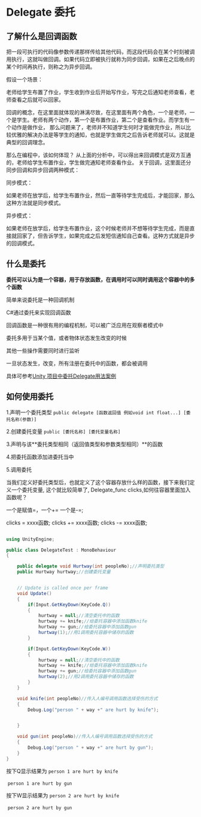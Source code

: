 # Delegate 委托


## 了解什么是回调函数


把一段可执行的代码像参数传递那样传给其他代码，而这段代码会在某个时刻被调用执行，这就叫做回调。如果代码立即被执行就称为同步回调，如果在之后晚点的某个时间再执行，则称之为异步回调。



假设一个场景：

老师给学生布置了作业，学生收到作业后开始写作业，写完之后通知老师查看，老师查看之后就可以回家。

回调的概念，在这里面就体现的淋漓尽致，在这里面有两个角色，一个是老师，一个是学生。老师有两个动作，第一个是布置作业，第二个是查看作业。而学生有一个动作是做作业， 那么问题来了，老师并不知道学生何时才能做完作业，所以比较优雅的解决办法是等学生的通知，也就是学生做完之后告诉老师就可以。这就是典型的回调理念。

那么在编程中，该如何体现？ 从上面的分析中，可以得出来回调模式是双方互通的，老师给学生布置作业，学生做完通知老师查看作业。 关于回调，这里面还分同步回调和异步回调两种模式：

同步模式：

如果老师在放学后，给学生布置作业，然后一直等待学生完成后，才能回家，那么这种方法就是同步模式。

异步模式：

如果老师在放学后，给学生布置作业，这个时候老师并不想等待学生完成，而是直接就回家了，但告诉学生，如果完成之后发短信通知自己查看。这种方式就是异步的回调模式。




## 什么是委托

**委托可以认为是一个容器，用于存放函数，在调用时可以同时调用这个容器中的多个函数**



简单来说委托是一种回调机制

C#通过委托来实现回调函数

回调函数是一种很有用的编程机制，可以被广泛应用在观察者模式中



委托多用于当某个值，或者物体状态发生改变的时候

其他一些操作需要同时进行监听

一旦状态发生，改变，所有注册在委托中的函数，都会被调用

具体可参考[Unity 项目中委托Delegate用法案例](https://blog.csdn.net/ChinarCSDN/article/details/80387157)



## 如何使用委托

1.声明一个委托类型 `public delegate [函数返回值 例如void int float...] [委托名称(参数)]` 

2.创建委托变量 `public [委托名称] [委托变量名称]` 

3.声明与该**委托类型相同（返回值类型和参数类型相同）**的函数

4.把委托函数添加进委托当中

5.调用委托



当我们定义好委托类型后，也就定义了这个容器存放什么样的函数，接下来我们定义一个委托变量, 这个就比较简单了, Delegate_func clicks,如何往容器里面加入函数呢？

一个是赋值=，一个+= 一个是-=;

clicks = xxxx函数; clicks += xxxx函数; clicks -= xxxx函数;





```c#

using UnityEngine;

public class DelegateTest : MonoBehaviour
{

    public delegate void Hurtway(int peopleNo);//声明委托类型
    public Hurtway hurtway;//创建委托变量


    // Update is called once per frame
    void Update()
    {
        if(Input.GetKeyDown(KeyCode.Q))
        {
            hurtway = null;//清空委托中的函数
            hurtway += knife;//给委托容器中添加函数knife
            hurtway += gun;//给委托容器中添加函数gun
            hurtway(1);//用1调用委托容器中储存的函数
        }

        if(Input.GetKeyDown(KeyCode.W))
        {
            hurtway = null;//清空委托中的函数
            hurtway += knife;//给委托容器中添加函数knife
            hurtway += gun;//给委托容器中添加函数gun
            hurtway(2);//用2调用委托容器中储存的函数
        }
    }

    void knife(int peopleNo)//传入人编号调用函数选择受伤的方式
    {
        Debug.Log("person " + way +" are hurt by knife");


    }

    void gun(int peopleNo)//传入人编号调用函数选择受伤的方式
    {
        Debug.Log("person " + way +" are hurt by gun");
    }
}

```

按下Q显示结果为 `person 1 are hurt by knife` 

​							   `person 1 are hurt by gun` 

按下W显示结果为 `person 2 are hurt by knife`   

​                               `person 2 are hurt by gun` 



